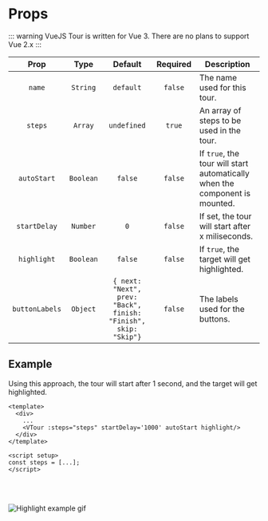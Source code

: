 # Props

::: warning
VueJS Tour is written for Vue 3. There are no plans to support Vue 2.x
:::

|      Prop      |   Type    |                             Default                             | Required | Description                                                                 |
|:--------------:|:---------:|:---------------------------------------------------------------:|:--------:|-----------------------------------------------------------------------------|
|     `name`     | `String`  |                            `default`                            | `false`  | The name used for this tour.                                                |
|    `steps`     |  `Array`  |                           `undefined`                           |  `true`  | An array of steps to be used in the tour.                                   |
|  `autoStart`   | `Boolean` |                             `false`                             | `false`  | If `true`, the tour will start automatically when the component is mounted. |
|  `startDelay`  | `Number`  |                               `0`                               | `false`  | If set, the tour will start after x miliseconds.                            |
|  `highlight`   | `Boolean` |                             `false`                             | `false`  | If `true`, the target will get highlighted.                                 |
| `buttonLabels` | `Object`  | `{ next: "Next", prev: "Back", finish: "Finish", skip: "Skip"}` | `false`  | The labels used for the buttons.                                            |

## Example

Using this approach, the tour will start after 1 second, and the target will get highlighted.

```vue{4}
<template>
  <div>
    ...
    <VTour :steps="steps" startDelay='1000' autoStart highlight/>
  </div>
</template>

<script setup>
const steps = [...];
</script>
```
<br>
<br>

![Highlight example gif](https://raw.githubusercontent.com/GlobalHive/vuejs-tour/master/highlight.gif)
